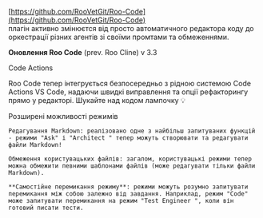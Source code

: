 <!--
date: 2025-01-30T01:19:47
-->

[https://github.com/RooVetGit/Roo-Code](https://github.com/RooVetGit/Roo-Code)  
плагін активно змінюєтся від просто автоматичного редактора коду до оркестрації різних агентів зі своїми промтами та обмеженнями.

**Оновлення Roo Code**  (prev. Roo Cline) v 3.3

Code Actions

Roo Code тепер інтегрується безпосередньо з рідною системою Code Actions VS Code, надаючи швидкі виправлення та опції рефакторингу прямо у редакторі. Шукайте над кодом лампочку 💡

Розширені можливості режимів

    Редагування Markdown: реалізовано одне з найбільш запитуваних функцій - режими "Ask" і "Architect " тепер можуть створювати та редагувати файли Markdown!

    Обмеження користувацьких файлів: загалом, користувацькі режими тепер можна обмежити певними шаблонами файлів (може редагувати тільки файли Markdown).

    **Самостійне перемикання режиму**: режими можуть розумно запитувати перемикання між собою залежно від завдання. Наприклад, режим "Code" може запитувати перемикання на режим "Test Engineer ", коли він готовий писати тести.